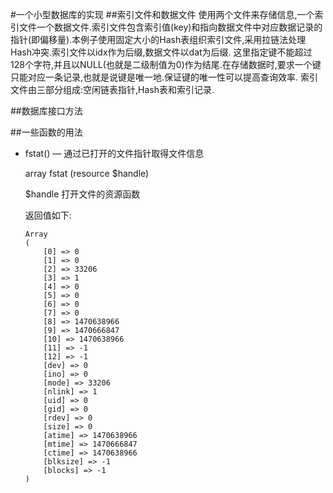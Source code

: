 #一个小型数据库的实现
##索引文件和数据文件
使用两个文件来存储信息,一个索引文件一个数据文件.索引文件包含索引值(key)和指向数据文件中对应数据记录的指针(即偏移量).本例子使用固定大小的Hash表组织索引文件,采用拉链法处理Hash冲突.索引文件以idx作为后缀,数据文件以dat为后缀.
这里指定键不能超过128个字符,并且以NULL(也就是二级制值为0)作为结尾.在存储数据时,要求一个键只能对应一条记录,也就是说键是唯一地.保证键的唯一性可以提高查询效率.
索引文件由三部分组成:空闲链表指针,Hash表和索引记录.


##数据库接口方法


##一些函数的用法

- fstat() — 通过已打开的文件指针取得文件信息

  array fstat (resource $handle)
  
  $handle 打开文件的资源函数
  
  返回值如下:
  ```
  Array
  (
      [0] => 0
      [1] => 0
      [2] => 33206
      [3] => 1
      [4] => 0
      [5] => 0
      [6] => 0
      [7] => 0
      [8] => 1470638966
      [9] => 1470666847
      [10] => 1470638966
      [11] => -1
      [12] => -1
      [dev] => 0
      [ino] => 0
      [mode] => 33206
      [nlink] => 1
      [uid] => 0
      [gid] => 0
      [rdev] => 0
      [size] => 0
      [atime] => 1470638966
      [mtime] => 1470666847
      [ctime] => 1470638966
      [blksize] => -1
      [blocks] => -1
  )
  ```